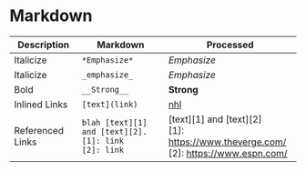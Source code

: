 # Markdown

| Description         | Markdown                                                          | Processed                                                                                     |
|---------------------|-------------------------------------------------------------------|-----------------------------------------------------------------------------------------------|
| Italicize           | `*Emphasize*`                                                     | *Emphasize*                                                                                   |
| Italicize           | `_emphasize_`                                                     | _Emphasize_                                                                                   | | Bold                | `**Strong**`                                                      | **Strong**                                                                                    |
| Bold                | `__Strong__`                                                      | __Strong__                                                                                    |
| Inlined Links       | `[text](link)`                                                    | [nhl](https://www.nhl.com/)                                                                   | 
| Referenced Links    | `blah [text][1] and [text][2].` <br> `[1]: link` <br> `[2]: link` | [text][1] and [text][2]  <br> [1]: https://www.theverge.com/ <br> [2]: https://www.espn.com/  |